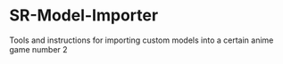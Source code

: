 # SR-Model-Importer
Tools and instructions for importing custom models into a certain anime game number 2
